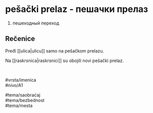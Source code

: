 # pešački prelaz - пешачки прелаз

1. пешеходный переход  

## Rečenice

Pređi [[ulica|ulicu]] samo na pešačkom prelazu.  

Na [[raskrsnica|raskrsnici]] su obojili novi pešački prelaz.  

<br>

#vrsta/imenica  
#nivo/A1  

#tema/saobraćaj  
#tema/bezbednost  
#tema/mesta  

